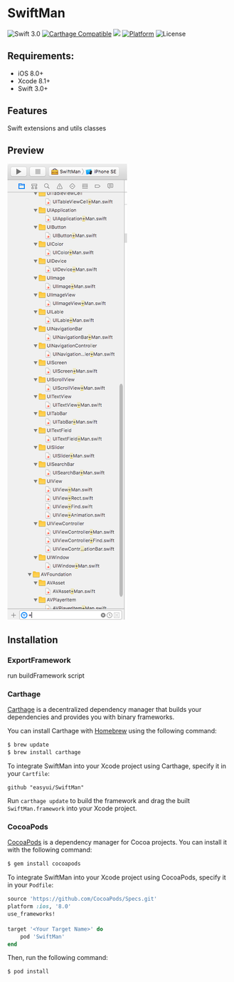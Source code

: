 # SwiftMan

![Swift 3.0](https://img.shields.io/badge/Swift-3.0-brightgreen.svg?style=flat) 
[![Carthage Compatible](https://img.shields.io/badge/Carthage-compatible-4BC51D.svg?style=flat)](https://github.com/Carthage/Carthage)
<a href="https://img.shields.io/cocoapods/v/ZFPlayer.svg"><img src="https://img.shields.io/cocoapods/v/SwiftMan.svg"></a>
[![Platform](https://img.shields.io/cocoapods/p/EZPlayer.svg?style=flat)](http://cocoadocs.org/docsets/EZPlayer)
![License](https://img.shields.io/cocoapods/l/BMPlayer.svg?style=flat)

## Requirements:

- iOS 8.0+ 
- Xcode 8.1+
- Swift 3.0+

## Features

Swift extensions and utils classes

## Preview

![SwiftMan](preview.png)

## Installation

### ExportFramework
run buildFramework script
### Carthage

[Carthage](https://github.com/Carthage/Carthage) is a decentralized dependency manager that builds your dependencies and provides you with binary frameworks.

You can install Carthage with [Homebrew](http://brew.sh/) using the following command:

```bash
$ brew update
$ brew install carthage
```

To integrate SwiftMan into your Xcode project using Carthage, specify it in your `Cartfile`:

```ogdl
github "easyui/SwiftMan" 
```

Run `carthage update` to build the framework and drag the built `SwiftMan.framework` into your Xcode project.

### CocoaPods

[CocoaPods](http://cocoapods.org) is a dependency manager for Cocoa projects. You can install it with the following command:

```bash
$ gem install cocoapods
```

To integrate SwiftMan into your Xcode project using CocoaPods, specify it in your `Podfile`:

```ruby
source 'https://github.com/CocoaPods/Specs.git'
platform :ios, '8.0'
use_frameworks!

target '<Your Target Name>' do
    pod 'SwiftMan'
end
```

Then, run the following command:

```bash
$ pod install
```



